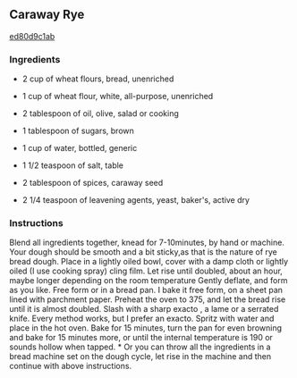 ## Caraway Rye

[ed80d9c1ab](http://www.food.com/recipe/caraway-rye-475925)

### Ingredients

 - 2 cup of wheat flours, bread, unenriched

 - 1 cup of wheat flour, white, all-purpose, unenriched

 - 2 tablespoon of oil, olive, salad or cooking

 - 1 tablespoon of sugars, brown

 - 1 cup of water, bottled, generic

 - 1 1/2 teaspoon of salt, table

 - 2 tablespoon of spices, caraway seed

 - 2 1/4 teaspoon of leavening agents, yeast, baker's, active dry

### Instructions

Blend all ingredients together, knead for 7-10minutes, by hand or machine. Your dough should be smooth and a bit sticky,as that is the nature of rye bread dough. Place in a lightly oiled bowl, cover with a damp cloth or lightly oiled (I use cooking spray) cling film. Let rise until doubled, about an hour, maybe longer depending on the room temperature Gently deflate, and form as you like. Free form or in a bread pan. I bake it free form, on a sheet pan lined with parchment paper. Preheat the oven to 375, and let the bread rise until it is almost doubled. Slash with a sharp exacto , a lame or a serrated knife. Every method works, but I prefer an exacto. Spritz with water and place in the hot oven. Bake for 15 minutes, turn the pan for even browning and bake for 15 minutes more, or until the internal temperature is 190 or sounds hollow when tapped. * Or you can throw all the ingredients in a bread machine set on the dough cycle, let rise in the machine and then continue with above instructions.